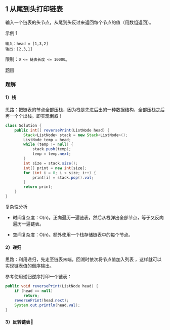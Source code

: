 ## 1 从尾到头打印链表  

输入一个链表的头节点，从尾到头反过来返回每个节点的值（用数组返回）。

示例 1

```
输入：head = [1,3,2]
输出：[2,3,1]
```

限制：`0 <= 链表长度 <= 10000`。

[题目](https://leetcode-cn.com/problems/cong-wei-dao-tou-da-yin-lian-biao-lcof/)

### 题解

#### 1）栈

思路：把链表的节点全部压栈，因为栈是先进后出的一种数据结构，全部压栈之后再一个个出栈。即实现倒叙！

```java
class Solution {
    public int[] reversePrint(ListNode head) {
        Stack<ListNode> stack = new Stack<ListNode>();
        ListNode temp = head;
        while (temp != null) {
            stack.push(temp);
            temp = temp.next;
        }
        int size = stack.size();
        int[] print = new int[size];
        for (int i = 0; i < size; i++) {
            print[i] = stack.pop().val;
        }
        return print;
    }
}
```

复杂性分析

* 时间复杂度：O(n)。正向遍历一遍链表，然后从栈弹出全部节点，等于又反向遍历一遍链表。

* 空间复杂度：O(n)。额外使用一个栈存储链表中的每个节点。


#### 2）递归

思路：利用递归，先走至链表末端，回溯时依次将节点值加入列表 ，这样就可以实现链表值的倒序输出。

参考使用递归逆序打印一个链表：

```java
public void reversePrint(ListNode head) {
    if (head == null)
        return;
    reversePrint(head.next);
    System.out.println(head.val);
}
```


#### 3）反转链表🍒









